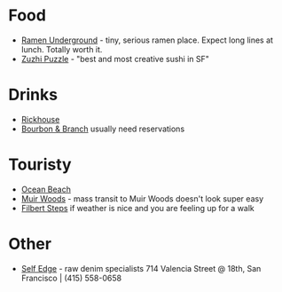 # Food

* [Ramen Underground](http://www.yelp.com/biz/ramen-underground-san-francisco) - 
  tiny, serious ramen place.  Expect long lines at lunch.  Totally worth it.
* [Zuzhi Puzzle](http://www.zushipuzzle.com/) - "best and most creative sushi in SF"

# Drinks

* [Rickhouse](http://www.rickhousebar.com/)
* [Bourbon & Branch](http://www.bourbonandbranch.com/) usually need reservations

# Touristy

* [Ocean Beach](http://www.yelp.com/biz/ocean-beach-san-francisco)
* [Muir Woods](http://www.nps.gov/muwo/index.htm) - mass transit to Muir Woods doesn't look super easy
* [Filbert Steps](http://www.sisterbetty.org/stairways/filbertsteps.htm) if weather is nice and you are feeling up for a walk

# Other

* [Self Edge](http://www.selfedge.com/who_we_are.php) - raw denim specialists 
  714 Valencia Street @ 18th, San Francisco | (415) 558-0658

